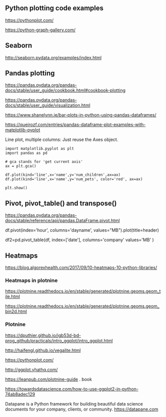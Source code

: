 
## Python plotting code examples

https://pythonplot.com/

https://python-graph-gallery.com/

## Seaborn

http://seaborn.pydata.org/examples/index.html

## Pandas plotting 

https://pandas.pydata.org/pandas-docs/stable/user_guide/cookbook.html#cookbook-plotting

https://pandas.pydata.org/pandas-docs/stable/user_guide/visualization.html


https://www.shanelynn.ie/bar-plots-in-python-using-pandas-dataframes/

https://queirozf.com/entries/pandas-dataframe-plot-examples-with-matplotlib-pyplot

 
Line plot, multiple columns:
Just reuse the Axes object.
```
import matplotlib.pyplot as plt
import pandas as pd

# gca stands for 'get current axis'
ax = plt.gca()

df.plot(kind='line',x='name',y='num_children',ax=ax)
df.plot(kind='line',x='name',y='num_pets', color='red', ax=ax)

plt.show()
```

## Pivot, pivot_table() and transpose()

https://pandas.pydata.org/pandas-docs/stable/reference/api/pandas.DataFrame.pivot.html

df.pivot(index='hour', columns='dayname', values="MB").plot(title=header)

df2=pd.pivot_table(df, index=['date'], columns='company' values='MB'  )

## Heatmaps

https://blog.algorexhealth.com/2017/09/10-heatmaps-10-python-libraries/

### Heatmaps in plotnine
https://plotnine.readthedocs.io/en/stable/generated/plotnine.geoms.geom_tile.html

https://plotnine.readthedocs.io/en/stable/generated/plotnine.geoms.geom_bin2d.html

### Plotnine

https://dputhier.github.io/jgb53d-bd-prog_github/practicals/intro_ggplot/intro_ggplot.html

<http://haifengl.github.io/vegalite.html>

<https://pythonplot.com/>

<http://ggplot.yhathq.com/>

<https://leanpub.com/plotnine-guide> . book

<https://towardsdatascience.com/how-to-use-ggplot2-in-python-74ab8adec129>


Datapane is a Python framework for building beautiful data science documents for your company, clients, or community.
<https://datapane.com>
